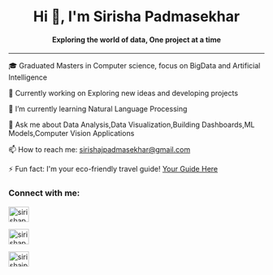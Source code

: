 <h1 align="center">Hi 👋, I'm Sirisha Padmasekhar</h1>
<h4 align="center"> Exploring the world of data, One project at a time </h4>

--- 

🎓 Graduated Masters in Computer science, focus on BigData and Artificial Intelligence

🔭 Currently working on Exploring new ideas and developing projects
  
🌱 I’m currently learning Natural Language Processing

💬 Ask me about Data Analysis,Data Visualization,Building Dashboards,ML Models,Computer Vision Applications

📫 How to reach me: sirishajpadmasekhar@gmail.com

⚡ Fun fact: I'm your eco-friendly travel guide! [Your Guide Here](https://github.com/TheDataDesk/GoCarbonNeutral)


<h3 align="left">Connect with me:</h3>
<p align="left">
  
<a href="https://www.linkedin.com/in/sirishajp/" target="blank"><img align="center" src="https://raw.githubusercontent.com/rahuldkjain/github-profile-readme-generator/master/src/images/icons/Social/linked-in-alt.svg" alt="sirishapadmasekhar" height="30" width="40" /></a>

<a href="https://medium.com/@sirishapadmasekhar" target="blank"><img align="center" src="https://raw.githubusercontent.com/rahuldkjain/github-profile-readme-generator/master/src/images/icons/Social/medium.svg" alt="sirishapadmasekhar" height="30" width="40" /></a>

<a href="https://www.hackerrank.com/profile/sirishajpadmase1" target="blank"><img align="center" src="https://raw.githubusercontent.com/rahuldkjain/github-profile-readme-generator/master/src/images/icons/Social/hackerrank.svg" alt="sirishajpadmase1" height="30" width="40" /></a>
</p>
